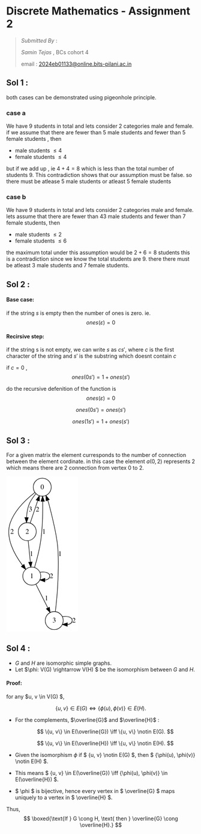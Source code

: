 # Discrete Mathematics - Assignment 2
> *Submitted By* :
>
> *Samin Tejas* , BCs cohort 4
>
> email : 2024eb01133@online.bits-pilani.ac.in

## Sol 1 : 
both cases can be demonstrated using pigeonhole principle.
### case a
We have 9 students in total and lets consider 2 categories male and female.
if we assume that there are fewer than 5 male students and fewer than 5 female students , then  
- male students $\le 4$
- female students $\le 4$

but if we add up , ie $4+4 = 8$ which is less than the total number of students 9.
This contradiction shows that our assumption must be false.
so there must be atlease 5 male students or atleast 5 female students

### case b 

We have 9 students in total and lets consider 2 categories male and female.
lets assume that there are fewer than 43 male students and fewer than 7 female students, then 
- male students $\le 2$
- female students $\le 6$

the maximum total under this assumption would be $2 + 6 = 8$ students
this is a contradiction since we know the total students are 9.
there there must be atleast 3 male students and 7 female students.

## Sol 2 :

#### Base case: 
if the string $s$ is empty then the number of ones is zero. 
    ie.
$$
ones(\varepsilon) = 0
$$

#### Recirsive step: 
if the string s is not empty, we can write $s$ as $cs'$, 
where $c$ is the first character of the string and $s'$ is the substring which doesnt contain $c$

if $c = 0$ ,
$$
ones(0s') = 1 + ones(s')
$$

do the recursive defenition of the function is
$$
ones(\varepsilon) = 0
$$

$$
ones(0s') = ones(s') 
$$

$$
ones(1s') = 1 + ones(s')
$$

## Sol 3 :

For a given matrix the element curresponds to the number of connection between the element cordinate.
in this case the element $a(0,2)$ represents $2$ which means there are 2 connection from vertex 0 to 2.

![graph](./matrixgraph.png)

## Sol 4 : 

- $G$ and $H$ are isomorphic simple graphs.
- Let $\phi: V(G) \rightarrow V(H) $ be the isomorphism between $G$ and $H$.

#### Proof:

   for any $u, v \in V(G) $,

   $$
   \{u, v\} \in E(G) \iff \{\phi(u), \phi(v)\} \in E(H).
   $$

   - For the complements, $\overline{G}$ and $\overline{H}$ :

     $$
     \{u, v\} \in E(\overline{G}) \iff \{u, v\} \notin E(G).
     $$

     $$
     \{u, v\} \in E(\overline{H}) \iff \{u, v\} \notin E(H).
     $$

   - Given the isomorphism $\phi$  if $ \{u, v\} \notin E(G) $, then $ \{\phi(u), \phi(v)\} \notin E(H) $.
   - This means $ \{u, v\} \in E(\overline{G}) \iff \{\phi(u), \phi(v)\} \in E(\overline{H}) $.

   - $ \phi $ is bijective, hence every vertex in $ \overline{G} $ maps uniquely to a vertex in $ \overline{H} $.

Thus,
$$
\boxed{\text{If } G \cong H, \text{ then } \overline{G} \cong \overline{H}.}
$$
